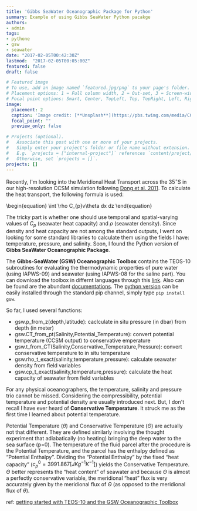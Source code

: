 ```yaml
---
title: 'Gibbs SeaWater Oceanographic Package for Python'
summary: Example of using Gibbs SeaWater Python pacakge
authors:
- admin
tags:
- pythone
- gsw
- seawater
date: "2017-02-05T00:42:30Z"
lastmod:  "2017-02-05T00:05:00Z"
featured: false
draft: false

# Featured image
# To use, add an image named `featured.jpg/png` to your page's folder.
# Placement options: 1 = Full column width, 2 = Out-set, 3 = Screen-width
# Focal point options: Smart, Center, TopLeft, Top, TopRight, Left, Right, BottomLeft, Bottom, BottomRight
image:
  placement: 2
  caption: 'Image credit: [**Unsplash**](https://pbs.twimg.com/media/CGkZIOiWgAAoEo_.jpg)'
  focal_point: ""
  preview_only: false

# Projects (optional).
#   Associate this post with one or more of your projects.
#   Simply enter your project's folder or file name without extension.
#   E.g. `projects = ["internal-project"]` references `content/project/deep-learning/index.md`.
#   Otherwise, set `projects = []`.
projects: []
---
```


Recently, I'm looking into the Meridional Heat Transport across the 35$^{\circ}$S in our high-resolution CCSM simulation following [Dong et al. 2011](http://journals.ametsoc.org/doi/abs/10.1175/2011JPO4549.1). To calculate the heat transport, the following formula is used:

\begin{equation}
\int \rho C_{p}v\theta dx dz
\end{equation}

The tricky part is whether one should use temporal and spatial-varying values of $C_{p}$ (seawater heat capacity) and $\rho$ (seawater density). Since density and heat capacity are not among the standard outputs, I went on looking for some standard libraries to calculate them using the fields I have: temperature, pressure, and salinity. Soon, I found the Python version of **Gibbs SeaWater Oceanographic Package**.  

The **Gibbs-SeaWater (GSW) Oceanographic Toolbox** contains the TEOS-10 subroutines for evaluating the thermodynamic properties of pure water (using IAPWS-09) and seawater (using IAPWS-08 for the saline part). You can download the toolbox in differnt languages through this [link](http://www.teos-10.org/software.htm#1). Also can be found are the abundant [documentations](http://www.teos-10.org/pubs/gsw/html/gsw_contents.html). The [python version](https://github.com/TEOS-10/python-gsw) can be easily installed through the standard pip channel, simply type `pip install gsw`. 

So far, I used several functions:

* gsw.p_from_z(depth,latitude): caclculate in situ pressure (in dbar) from depth (in meter)
* gsw.CT_from_pt(Salinity,Potential_Temperature): convert potential temperature (CCSM output) to conservative emperature
* gsw.t_from_CT(Salinity,Conservative_Temperature,Pressure): convert conservative temperature to in situ temperature
* gsw.rho_t_exact(salinity,temperature,pressure): calculate seawater density from field variables 
* gsw.cp_t_exact(salinity,temperature,pressure): calculate the heat capacity of seawater from field variables

For any physical oceanographers, the temperature, salinity and pressure trio cannot be missed. Considering the compressibility, potential temperature and potential density are usually introduced next. But, I don't recall I have ever heard of **Conservative Temperature**. It struck me as the first time I learned about potential temperature. 

Potential Temperature ($\theta$) and Conservative Temperature ($\Theta$) are actually not that different. They are defined similarly involving the thought experiment that adiabatically (no heating) bringing the deep water to the sea surface (p=0). The temperature of the fluid parcel after the procedure is the Potential Temperature, and the parcel has the enthalpy defined as “Potential Enthalpy”. Dividing the “Potential Enthalpy” by the fixed “heat capacity” ($c_{p}^{0}=3991.867 [JKg^{-1}K^{-1}]$) yields the Conservative Temperature. $\Theta$ better represents the “heat content” of seawater and because $\Theta$ is almost a perfectly conservative variable, the meridional “heat” flux is very accurately given by the meridional flux of $\Theta$ (as opposed to the meridional flux of $\theta$). 

ref: [getting started with TEOS-10 and the GSW Oceanographic Toolbox](http://www.teos-10.org/pubs/Getting_Started.pdf)

